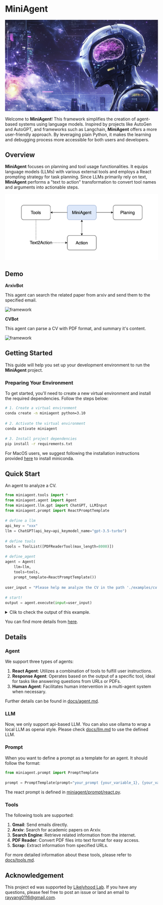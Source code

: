 # MiniAgent

![logo](./assets/logo.png)

Welcome to **MiniAgent**! This framework simplifies the creation of agent-based systems using language models. Inspired by projects like AutoGen and AutoGPT, and frameworks such as Langchain, **MiniAgent** offers a more user-friendly approach. By leveraging plain Python, it makes the learning and debugging process more accessible for both users and developers.

## Overview

**MiniAgent** focuses on planning and tool usage functionalities. It equips language models (LLMs) with various external tools and employs a React prompting strategy for task planning. Since LLMs primarily rely on text, **MiniAgent** performs a "text to action" transformation to convert tool names and arguments into actionable steps.

![framework](./assets/framework.png)

## Demo

**ArxivBot**
    
This agent can search the related paper from arxiv and send them to the specified email.

![framework](./assets/case-1.gif)

**CVBot**
        
This agent can parse a CV with PDF format, and summary it's content.

![framework](./assets/case-2.gif)


## Getting Started
This guide will help you set up your development environment to run the **MiniAgent** project.

### Preparing Your Environment

To get started, you'll need to create a new virtual environment and install the required dependencies. Follow the steps below:

```sh
# 1. Create a virtual environment
conda create -n miniagent python=3.10

# 2. Activate the virtual environment
conda activate miniagent

# 3. Install project dependencies
pip install -r requirements.txt
```
For MacOS users, we suggest following the installation instructions provided [here](https://docs.anaconda.com/miniconda/) to install miniconda.


## Quick Start

An agent to analyze a CV.
```python
from miniagent.tools import *
from miniagent.agent import Agent
from miniagent.llm.gpt import ChatGPT, LLMInput
from miniagent.prompt import ReactPromptTemplate

# define a llm
api_key = "xxx"
llm = ChatGPT(api_key=api_keymodel_name="gpt-3.5-turbo")

# define tools
tools = ToolList([PDFReaderTool(max_length=8000)])

# define_agent
agent = Agent(
    llm=llm,
    tools=tools, 
    prompt_template=ReactPromptTemplate())

user_input = "Please help me analyze the CV in the path './examples/cv.pdf', summarize the ability and experience of this candidate, propose 10 questions according to its content."

# start!
output = agent.execute(input=user_input)
```
<details>
<summary>Clik to check the output of this example.</summary>
The CV of Claud D. Park highlights extensive experience in software engineering, cloud infrastructure, and security research. Here’s a summary of their abilities and experience:

### Summary of Abilities and Experience

1. **Education**: 
   - Bachelor’s in Computer Science and Engineering from POSTECH (2010-2017).

2. **Technical Skills**:
   - **DevOps**: Proficient in AWS, Docker, Kubernetes, Terraform, and CI/CD tools like Jenkins and CircleCI.
   - **Back-end Development**: Experience with frameworks such as Koa, Express, Django, and REST API design.
   - **Front-end Development**: Knowledge of React, Redux, HTML5, and CSS preprocessors like SASS.
   - **Programming Languages**: Skilled in Node.js, Python, Java, and OCaml.

3. **Professional Experience**:
   - **Current Role**: Founding member and Site Reliability Engineer at DanggeunPay Inc. since March 2021, responsible for designing cloud infrastructure and improving operational efficiency.
   - **Previous Roles**: Held positions at various companies including DanggeunMarket Inc., Omnious Co., Ltd., and PLATCorp. Responsibilities ranged from infrastructure management, CI/CD pipeline setup, to software architecture.
   - **Research Experience**: Conducted research in machine learning and computer vision during undergraduate studies.

4. **Certifications**: 
   - Multiple AWS certifications including Solutions Architect, Developer, and Security Specialty, as well as Kubernetes and HashiCorp certifications.

5. **Awards and Honors**: 
   - Recognized in international hacking competitions such as DEFCON and AWS competitions, demonstrating strong skills in security and cloud technologies.

6. **Extracurricular Activities**: 
   - Active in the hacking community, with experience in organizing competitions and mentoring aspiring hackers.

### Proposed Questions

1. Can you explain your experience in designing cloud infrastructure and the specific challenges you faced?
2. What strategies did you implement to achieve over 30% cost savings on AWS resources?
3. Describe a time when you introduced a new technology or process that significantly improved operational efficiency.
4. How do you approach security in cloud environments, particularly in financial services?
5. Can you provide details on how you managed the Kubernetes clusters and the specific tools you used for orchestration?
6. Discuss your experience with Terraform and how it has helped in managing infrastructure as code.
7. What role did you play in the on-boarding process for new engineers in your previous positions?
8. How do you ensure continuous improvement in your infrastructure management practices?
9. Describe a project where you implemented a CI/CD pipeline and the impact it had on the development process.
10. What motivates you to stay updated with new technologies and participate in community events like hacking competitions?

This analysis and the questions can help in understanding the candidate's fit for roles involving cloud engineering, software development, and security.
</details>

You can find more details from [here](./examples).

## Details

### Agent

We support three types of agents:

1. **React Agent**: Utilizes a combination of tools to fulfill user instructions.
2. **Response Agent**: Operates based on the output of a specific tool, ideal for tasks like answering questions from URLs or PDFs.
3. **Human Agent**: Facilitates human intervention in a multi-agent system when necessary.

Further details can be found in [docs/agent.md](docs/agent.md).


###  LLM
Now, we only support api-based LLM. You can also use ollama to wrap a local LLM as openai style. Please check [docs/llm.md](docs/llm.md) to use the defined LLM.


### Prompt
When you want to define a prompt as a template for an agent. It should follow the format:
```python
from miniagent.prompt import PromptTemplate

prompt = PromptTemplate(prompt="your_prompt {your_variable_1}, {your_variable_2}", input_variables=['your_variable_1', 'your_variable_2'])
```

The react prompt is defined in [miniagent/prompt/react.py](./miniagent/prompt/react.py).

### Tools

The following tools are supported:

1. **Gmail**: Send emails directly.
2. **Arxiv**: Search for academic papers on Arxiv.
3. **Search Engine**: Retrieve related information from the internet.
4. **PDF Reader**: Convert PDF files into text format for easy access.
5. **Scrap**: Extract information from specified URLs.

For more detailed information about these tools, please refer to [docs/tools.md](docs/tools.md).


## Acknowledgement
This project ed was supported by [Likelyhood Lab](http://www.maxlikelihood.cn/). If you have any questions, please feel free to post an issue or land an email to rayyang0116@gmail.com.